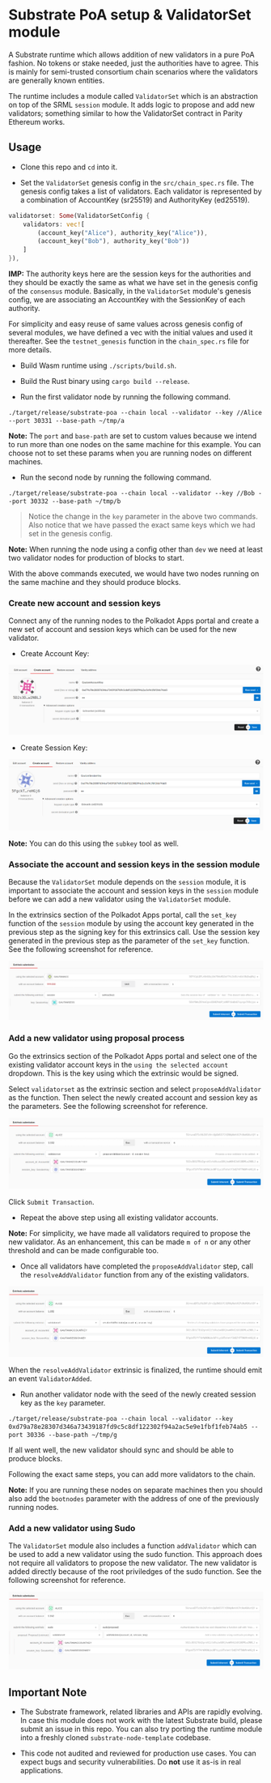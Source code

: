 # Substrate PoA setup & ValidatorSet module

A Substrate runtime which allows addition of new validators in a pure PoA fashion. No tokens or stake needed, just the authorities have to agree. This is mainly for semi-trusted consortium chain scenarios where the validators are generally known entities.

The runtime includes a module called `ValidatorSet` which is an abstraction on top of the SRML `session` module. It adds logic to propose and add new validators; something similar to how the ValidatorSet contract in Parity Ethereum works.

## Usage

* Clone this repo and `cd` into it.

* Set the `ValidatorSet` genesis config in the `src/chain_spec.rs` file.
The genesis config takes a list of validators. Each validator is represented by a combination of AccountKey (sr25519) and AuthorityKey (ed25519).

```rust
validatorset: Some(ValidatorSetConfig {
	validators: vec![
		(account_key("Alice"), authority_key("Alice")), 
		(account_key("Bob"), authority_key("Bob"))
	]
}),
```

**IMP:** The authority keys here are the session keys for the authorities and they should be exactly the same as what we have set in the genesis config of the `consensus` module. Basically, in the `ValidatorSet` module's genesis config, we are associating an AccountKey with the SessionKey of each authority.

For simplicity and easy reuse of same values across genesis config of several modules, we have defined a vec with the initial values and used it thereafter. See the `testnet_genesis` function in the `chain_spec.rs` file for more details.

* Build Wasm runtime using `./scripts/build.sh`.

* Build the Rust binary using `cargo build --release`.

* Run the first validator node by running the following command.

```
./target/release/substrate-poa --chain local --validator --key //Alice --port 30331 --base-path ~/tmp/a
```

**Note:** The `port` and `base-path` are set to custom values because we intend to run more than one nodes on the same machine for this example. You can choose not to set these params when you are running nodes on different machines.

* Run the second node by running the following command.

```
./target/release/substrate-poa --chain local --validator --key //Bob --port 30332 --base-path ~/tmp/b
```

> Notice the change in the `key` parameter in the above two commands. Also notice that we have passed the exact same keys which we had set in the genesis config.

**Note:** When running the node using a config other than `dev` we need at least two validator nodes for production of blocks to start. 

With the above commands executed, we would have two nodes running on the same machine and they should produce blocks.

### Create new account and session keys

Connect any of the running nodes to the Polkadot Apps portal and create a new set of account and session keys which can be used for the new validator.

* Create Account Key:

![](./img/account_key.png)

* Create Session Key:

![](./img/session_key.png)

**Note:** You can do this using the `subkey` tool as well.

### Associate the account and session keys in the session module

Because the `ValidatorSet` module depends on the `session` module, it is important to associate the account and session keys in the `session` module before we can add a new validator using the `ValidatorSet` module.

In the extrinsics section of the Polkadot Apps portal, call the `set_key` function of the `session` module by using the account key generated in the previous step as the signing key for this extrinsics call. Use the session key generated in the previous step as the parameter of the `set_key` function. See the following screenshot for reference.

![](./img/session.png)

### Add a new validator using proposal process

Go the extrinsics section of the Polkadot Apps portal and select one of the existing validator account keys in the `using the selected account` dropdown. This is the key using which the extrinsic would be signed.

Select `validatorset` as the extrinsic section and select `proposeAddValidator` as the function. Then select the newly created account and session key as the parameters. See the following screenshot for reference.

![](./img/propose.png)

Click `Submit Transaction`.

* Repeat the above step using all existing validator accounts.

**Note:** For simplicity, we have made all validators required to propose the new validator. As an enhancement, this can be made `m of n` or any other threshold and can be made configurable too.

* Once all validators have completed the `proposeAddValidator` step, call the `resolveAddValidator` function from any of the existing validators.

![](./img/resolve.png)

When the `resolveAddValidator` extrinsic is finalized, the runtime should emit an event `ValidatorAdded`.

* Run another validator node with the seed of the newly created session key as the `key` parameter.

```
./target/release/substrate-poa --chain local --validator --key 0xd79a78e28307d346a73439187fd9c5c8df122302f94a2ac5e9e1fbf1feb74ab5 --port 30336 --base-path ~/tmp/g
```

If all went well, the new validator should sync and should be able to produce blocks.

Following the exact same steps, you can add more validators to the chain.

**Note:** If you are running these nodes on separate machines then you should also add the `bootnodes` parameter with the address of one of the previously running nodes.

### Add a new validator using Sudo

The `ValidatorSet` module also includes a function `addValidator` which can be used to add a new validator using the sudo function. This approach does not require all validators to propose the new validator. The new validator is added directly because of the root priviledges of the sudo function. See the following screenshot for reference.

![](./img/sudo.png)

## Important Note

* The Substrate framework, related libraries and APIs are rapidly evolving. In case this module does not work with the latest Substrate build, please submit an issue in this repo.
You can also try porting the runtime module into a freshly cloned `substrate-node-template` codebase.

* This code not audited and reviewed for production use cases. You can expect bugs and security vulnerabilities. Do **not** use it as-is in real applications.
